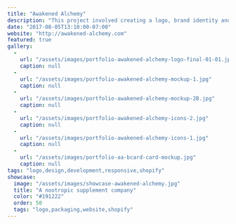 ```yaml
---
title: "Awakened Alchemy"
description: "This project involved creating a logo, brand identity and packaging design for a unique nutraceutical company. I also designed and built a custom Shopify store that allows the client to easily expand their product offerings in the future.  "
date: "2017-08-05T13:10:00-07:00"
website: "http://awakened-alchemy.com"
featured: true
gallery:
  -
    url: "/assets/images/portfolio-awakened-alchemy-logo-final-01-01.jpg"
    caption: null
  -
    url: "/assets/images/portfolio-awakened-alchemy-mockup-1.jpg"
    caption: null
  -
    url: "/assets/images/portfolio-awakened-alchemy-mockup-2B.jpg"
    caption: null
  -
    url: "/assets/images/portfolio-awakened-alchemy-icons-2.jpg"
    caption: null
  -
    url: "/assets/images/portfolio-awakened-alchemy-icons-1.jpg"
    caption: null
  -
    url: "/assets/images/portfolio-aa-bcard-card-mockup.jpg"
    caption: null
tags: "logo,design,development,responsive,shopify"
showcase:
  image: "/assets/images/showcase-awakened-alchemy.jpg"
  title: "A nootropic supplement company"
  color: "#191222"
  order: 50
  tags: "logo,packaging,website,shopify"
---
```

